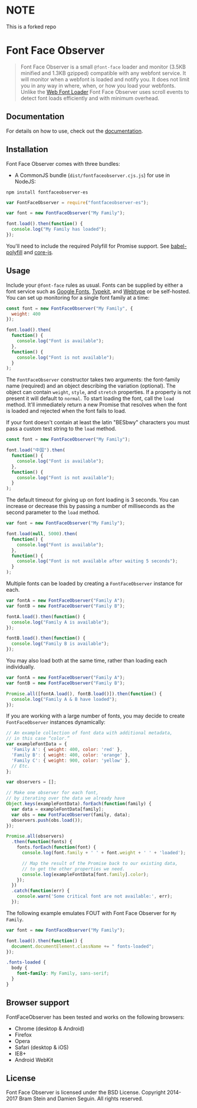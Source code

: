 # NOTE
This is a forked repo

# Font Face Observer
> Font Face Observer is a small `@font-face` loader and monitor (3.5KB minified and 1.3KB gzipped) compatible with any webfont service. It will monitor when a webfont is loaded and notify you. It does not limit you in any way in where, when, or how you load your webfonts. Unlike the [Web Font Loader](https://github.com/typekit/webfontloader) Font Face Observer uses scroll events to detect font loads efficiently and with minimum overhead.

## Documentation

For details on how to use, check out the [documentation](https://dmnsgn.github.io/fontfaceobserver/).

## Installation

Font Face Observer comes with three bundles:

* A CommonJS bundle (`dist/fontfaceobserver.cjs.js`) for use in NodeJS:

```shell
npm install fontfaceobserver-es
```

```js
var FontFaceObserver = require("fontfaceobserver-es");

var font = new FontFaceObserver("My Family");

font.load().then(function() {
  console.log("My Family has loaded");
});
```

You'll need to include the required Polyfill for Promise support. See [babel-polyfill](https://babeljs.io/docs/usage/polyfill/) and [core-js](https://github.com/zloirock/core-js#commonjs).

## Usage

Include your `@font-face` rules as usual. Fonts can be supplied by either a font service such as [Google Fonts](http://www.google.com/fonts), [Typekit](http://typekit.com), and [Webtype](http://webtype.com) or be self-hosted. You can set up monitoring for a single font family at a time:

```js
const font = new FontFaceObserver("My Family", {
  weight: 400
});

font.load().then(
  function() {
    console.log("Font is available");
  },
  function() {
    console.log("Font is not available");
  }
);
```

The `FontFaceObserver` constructor takes two arguments: the font-family name (required) and an object describing the variation (optional). The object can contain `weight`, `style`, and `stretch` properties. If a property is not present it will default to `normal`. To start loading the font, call the `load` method. It'll immediately return a new Promise that resolves when the font is loaded and rejected when the font fails to load.

If your font doesn't contain at least the latin "BESbwy" characters you must pass a custom test string to the `load` method.

```js
const font = new FontFaceObserver("My Family");

font.load("中国").then(
  function() {
    console.log("Font is available");
  },
  function() {
    console.log("Font is not available");
  }
);
```

The default timeout for giving up on font loading is 3 seconds. You can increase or decrease this by passing a number of milliseconds as the second parameter to the `load` method.

```js
var font = new FontFaceObserver("My Family");

font.load(null, 5000).then(
  function() {
    console.log("Font is available");
  },
  function() {
    console.log("Font is not available after waiting 5 seconds");
  }
);
```

Multiple fonts can be loaded by creating a `FontFaceObserver` instance for each.

```js
var fontA = new FontFaceObserver("Family A");
var fontB = new FontFaceObserver("Family B");

fontA.load().then(function() {
  console.log("Family A is available");
});

fontB.load().then(function() {
  console.log("Family B is available");
});
```

You may also load both at the same time, rather than loading each individually.

```js
var fontA = new FontFaceObserver("Family A");
var fontB = new FontFaceObserver("Family B");

Promise.all([fontA.load(), fontB.load()]).then(function() {
  console.log("Family A & B have loaded");
});
```

If you are working with a large number of fonts, you may decide to create `FontFaceObserver` instances dynamically:

```js
// An example collection of font data with additional metadata,
// in this case “color.”
var exampleFontData = {
  'Family A': { weight: 400, color: 'red' },
  'Family B': { weight: 400, color: 'orange' },
  'Family C': { weight: 900, color: 'yellow' },
  // Etc.
};

var observers = [];

// Make one observer for each font,
// by iterating over the data we already have
Object.keys(exampleFontData).forEach(function(family) {
  var data = exampleFontData[family];
  var obs = new FontFaceObserver(family, data);
  observers.push(obs.load());
});

Promise.all(observers)
  .then(function(fonts) {
    fonts.forEach(function(font) {
      console.log(font.family + ' ' + font.weight + ' ' + 'loaded');

      // Map the result of the Promise back to our existing data,
      // to get the other properties we need.
      console.log(exampleFontData[font.family].color);
    });
  })
  .catch(function(err) {
    console.warn('Some critical font are not available:', err);
  });
```

The following example emulates FOUT with Font Face Observer for `My Family`.

```js
var font = new FontFaceObserver("My Family");

font.load().then(function() {
  document.documentElement.className += " fonts-loaded";
});
```

```css
.fonts-loaded {
  body {
    font-family: My Family, sans-serif;
  }
}
```

## Browser support

FontFaceObserver has been tested and works on the following browsers:

* Chrome (desktop & Android)
* Firefox
* Opera
* Safari (desktop & iOS)
* IE8+
* Android WebKit

## License

Font Face Observer is licensed under the BSD License. Copyright 2014-2017 Bram Stein and Damien Seguin. All rights reserved.
